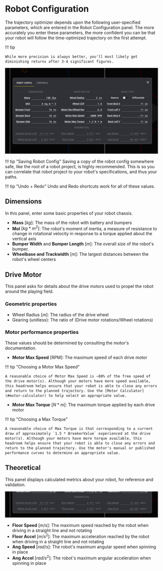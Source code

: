 # Robot Configuration

The trajectory optimizer depends upon the following user-specified parameters, which are entered in the Robot Configuration panel. The more accurately you enter these parameters, the more confident you can be that your robot will follow the time-optimized trajectory on the first attempt.

!!! tip

    While more precision is always better, you'll most likely get diminishing returns after 3-4 significant figures.

![Document Settings](../media/document-settings.png)

!!! tip "Saving Robot Config"
    Saving a copy of the robot config somewhere safe, like the root of a robot project, is highly recommended. This is so you can correlate that robot project to your robot's specifications, and thus your paths.

!!! tip "Undo + Redo"
    Undo and Redo shortcuts work for all of these values.

## Dimensions

In this panel, enter some basic properties of your robot chassis.

- **Mass** $[kg]$: The mass of the robot with battery and bumpers
- **MoI** $[kg * m^2]$: The robot's moment of inertia, a measure of resistance to change in rotational velocity in response to a torque applied about the vertical axis
- **Bumper Width** and **Bumper Length** $[m]$: The overall size of the robot's bumper.
- **Wheelbase and Trackwidth** $[m]$: The largest distances between the robot's wheel centers

## Drive Motor

This panel asks for details about the drive motors used to propel the robot around the playing field.

### Geometric properties

- Wheel Radius $[m]$: The radius of the drive wheel
- Gearing (unitless): The ratio of $(\text{Drive motor rotations} / \text{Wheel rotations})$

### Motor performance properties

These values should be determined by consulting the motor's documentation.

- **Motor Max Speed** $[\text{RPM}]$: The maximum speed of each drive motor

!!! tip "Choosing a Motor Max Speed"

    A reasonable choice of Motor Max Speed is ~80% of the free speed of the drive motor(s). Although your motors have more speed available, this headroom helps ensure that your robot is able to close any errors and return to the planned trajectory. Use the [Motor Calculator](#motor-calculator) to help select an appropriate value.

- **Motor Max Torque** $[N * m]$: The maximum torque applied by each drive motor

!!! tip "Choosing a Max Torque"

    A reasonable choice of Max Torque is that corresponding to a current draw of approximately `1.5 * BreakerValue` experienced at the drive motor(s). Although your motors have more torque available, this headroom helps ensure that your robot is able to close any errors and return to the planned trajectory. Use the motor's manual or published performance curves to determine an appropriate value.

## Theoretical

This panel displays calculated metrics about your robot, for reference and validation.

![robot-config-theoretical.png](../media/robot-config-theoretical.png)

- **Floor Speed** $[m/s]$: The maximum speed reached by the robot when driving in a straight line and not rotating
- **Floor Accel** $[m/s^2]$: The maximum acceleration reached by the robot when driving in a straight line and not rotating
- **Ang Speed** $[rad/s]$: The robot's maximum angular speed when spinning in place
- **Ang Accel** $[rad/s^2]$: The robot's maximum angular acceleration when spinning in place
